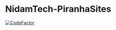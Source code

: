 # NidamTech-PiranhaSites
[![CodeFactor](https://www.codefactor.io/repository/github/nidamtech/nidamtech-piranhasites/badge)](https://www.codefactor.io/repository/github/nidamtech/nidamtech-piranhasites)

